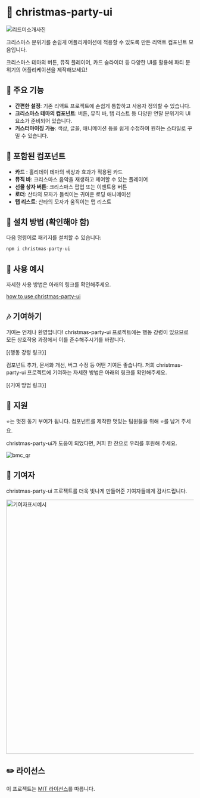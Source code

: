 # 🎄 christmas-party-ui

![리드미소개사진](https://github.com/user-attachments/assets/16991045-8180-4334-8814-e0d4e59c0a82)

크리스마스 분위기를 손쉽게 어플리케이션에 적용할 수 있도록 만든 리액트 컴포넌트 모음입니다.

크리스마스 테마의 버튼, 뮤직 플레이어, 카드 슬라이더 등 다양한 UI를 활용해 파티 분위기의 어플리케이션을 제작해보세요!

## 🎅 주요 기능

- **간편한 설정**: 기존 리액트 프로젝트에 손쉽게 통합하고 사용자 정의할 수 있습니다.
- **크리스마스 테마의 컴포넌트**: 버튼, 뮤직 바, 탭 리스트 등 다양한 연말 분위기의 UI 요소가 준비되어 있습니다.
- **커스터마이징 가능**: 색상, 글꼴, 애니메이션 등을 쉽게 수정하여 원하는 스타일로 꾸밀 수 있습니다.

## 🎁 포함된 컴포넌트

- **카드** : 홀리데이 테마의 색상과 효과가 적용된 카드
- **뮤직 바**: 크리스마스 음악을 재생하고 제어할 수 있는 플레이어
- **선물 상자 버튼**: 크리스마스 팝업 또는 이벤트용 버튼
- **로더**: 산타의 모자가 들썩이는 귀여운 로딩 애니메이션
- **탭 리스트**: 산타의 모자가 움직이는 탭 리스트

## 🎨 설치 방법 (확인해야 함)

다음 명령어로 패키지를 설치할 수 있습니다:

```bash
npm i christmas-party-ui
```

## 🎄 사용 예시

자세한 사용 방법은 아래의 링크를 확인해주세요.

[how to use christmas-party-ui](https://672ac48d7049f10e7114725c-rngimtwgvk.chromatic.com/) 

## 🎶 기여하기

기여는 언제나 환영입니다! christmas-party-ui 프로젝트에는 행동 강령이 있으므로 모든 상호작용 과정에서 이를 준수해주시기를 바랍니다.

[{행동 강령 링크}]

컴포넌트 추가, 문서화 개선, 버그 수정 등 어떤 기여든 좋습니다. 저희 christmas-party-ui 프로젝트에 기여하는 자세한 방법은 아래의 링크를 확인해주세요.

[{기여 방법 링크}]

## 🙏 지원 

⭐️는 멋진 동기 부여가 됩니다. 컴포넌트를 제작한 멋있는 팀원들을 위해 ⭐️를 남겨 주세요.

christmas-party-ui가 도움이 되었다면, 커피 한 잔으로 우리를 후원해 주세요.

![bmc_qr](https://github.com/user-attachments/assets/e0da0c63-4e20-4e9a-ae58-0d59b6da15d9)


## 🌟 기여자 

christmas-party-ui 프로젝트를 더욱 빛나게 만들어준 기여자들에게 감사드립니다.

<img width="682" alt="기여자표시예시" src="https://github.com/user-attachments/assets/c846a986-972a-4cc9-b027-5a2ebc275ba6">


## ✏️ 라이선스

이 프로젝트는 [MIT 라이선스](https://github.com/all-contributors/all-contributors/blob/master/LICENSE)를 따릅니다.
